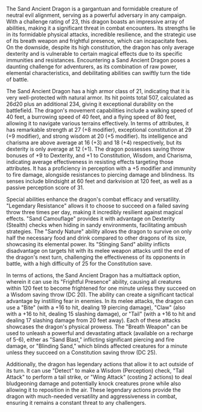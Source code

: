 The Sand Ancient Dragon is a gargantuan and formidable creature of neutral evil alignment, serving as a powerful adversary in any campaign. With a challenge rating of 23, this dragon boasts an impressive array of abilities, making it a significant threat in combat encounters. Its strengths lie in its formidable physical attacks, incredible resilience, and the strategic use of its breath weapon and frightful presence, which can incapacitate foes. On the downside, despite its high constitution, the dragon has only average dexterity and is vulnerable to certain magical effects due to its specific immunities and resistances. Encountering a Sand Ancient Dragon poses a daunting challenge for adventurers, as its combination of raw power, elemental characteristics, and debilitating abilities can swiftly turn the tide of battle.

The Sand Ancient Dragon has a high armor class of 21, indicating that it is very well-protected with natural armor. Its hit points total 507, calculated as 26d20 plus an additional 234, giving it exceptional durability on the battlefield. The dragon's movement capabilities include a walking speed of 40 feet, a burrowing speed of 40 feet, and a flying speed of 80 feet, allowing it to navigate various terrains effectively. In terms of attributes, it has remarkable strength at 27 (+8 modifier), exceptional constitution at 29 (+9 modifier), and strong wisdom at 20 (+5 modifier). Its intelligence and charisma are above average at 16 (+3) and 18 (+4) respectively, but its dexterity is only average at 12 (+1). The dragon possesses saving throw bonuses of +9 to Dexterity, and +1 to Constitution, Wisdom, and Charisma, indicating average effectiveness in resisting effects targeting those attributes. It has a proficiency in perception with a +5 modifier and immunity to fire damage, alongside resistances to piercing damage and blindness. Its senses include blindsight at 60 feet and darkvision at 120 feet, as well as a passive perception score of 31.

Special abilities enhance the dragon's combat efficacy and versatility. "Legendary Resistance" allows it to choose to succeed on a failed saving throw three times per day, making it incredibly resilient against magical effects. "Sand Camouflage" provides it with advantage on Dexterity (Stealth) checks when hiding in sandy environments, facilitating ambush strategies. The "Sandy Nature" ability allows the dragon to survive on only half the necessary food and drink compared to other dragons of its size, showcasing its elemental power. Its "Stinging Sand" ability inflicts disadvantage on targets hit with its melee weapon attacks until the end of the dragon's next turn, challenging the effectiveness of its opponents in battle, with a high difficulty of 25 for the Constitution save.

In terms of actions, the Sand Ancient Dragon has a multiattack option, wherein it can use its "Frightful Presence" ability, causing all creatures within 120 feet to become frightened for one minute unless they succeed on a Wisdom saving throw (DC 20). The ability can create a significant tactical advantage by instilling fear in enemies. In its melee attacks, the dragon can use a "Bite" (with a +16 to hit, dealing 19 piercing damage), "Claw" (also with a +16 to hit, dealing 15 slashing damage), or "Tail" (with a +16 to hit and dealing 17 slashing damage from 20 feet away). Each of these attacks showcases the dragon's physical prowess. The "Breath Weapon" can be used to unleash a powerful and devastating attack (available on a recharge of 5-6), either as "Sand Blast," inflicting significant piercing and fire damage, or "Blinding Sand," which blinds affected creatures for a minute unless they succeed on a Constitution saving throw (DC 25).

Additionally, the dragon has legendary actions that allow it to act outside of its turn. It can use "Detect" to make a Wisdom (Perception) check, "Tail Attack" to perform a tail strike, or "Wing Attack" (costing 2 actions) to deal bludgeoning damage and potentially knock creatures prone while also allowing it to reposition in the air. These legendary actions provide the dragon with much-needed versatility and aggressiveness in combat, ensuring it remains a constant threat to any challengers.